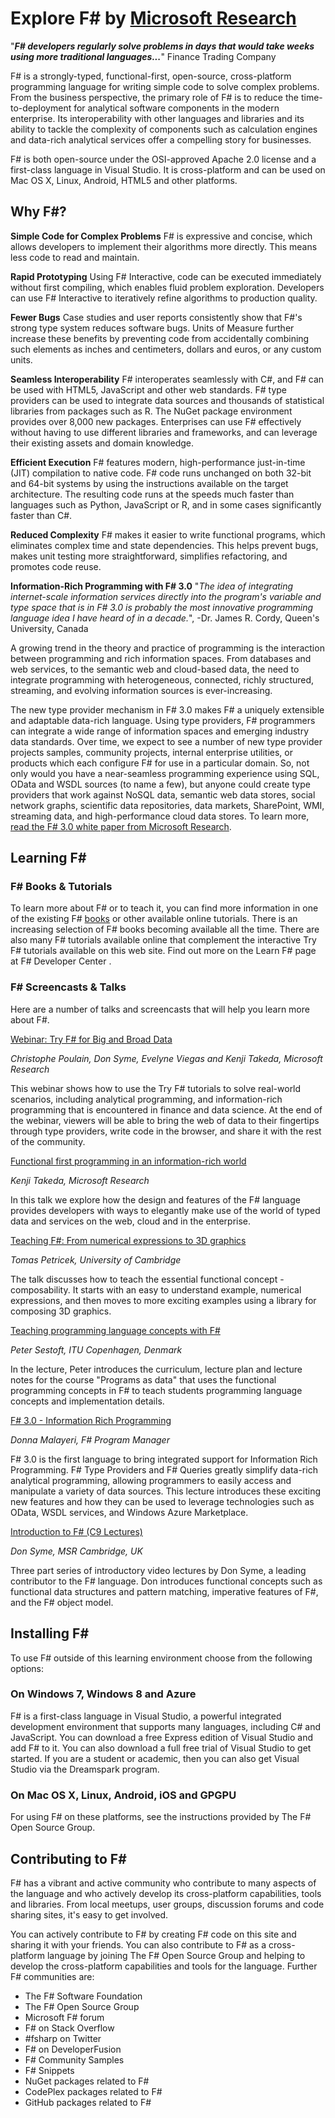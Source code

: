 Explore F#
by [Microsoft Research](https://www.microsoft.com/en-us/research/)
======

"***F# developers regularly solve problems in days that would take weeks using more traditional languages...***" Finance Trading Company

F# is a strongly-typed, functional-first, open-source, cross-platform programming language for writing simple code to solve complex problems. From the business perspective, the primary role of F# is to reduce the time-to-deployment for analytical software components in the modern enterprise. Its interoperability with other languages and libraries and its ability to tackle the complexity of components such as calculation engines and data-rich analytical services offer a compelling story for businesses.

F# is both open-source under the OSI-approved Apache 2.0 license and a first-class language in Visual Studio. It is cross-platform and can be used on Mac OS X, Linux, Android, HTML5 and other platforms.

## Why F#?

**Simple Code for Complex Problems** 
F# is expressive and concise, which allows developers to implement their algorithms more directly. This means less code to read and maintain. 

**Rapid Prototyping**
Using F# Interactive, code can be executed immediately without first compiling, which enables fluid problem exploration. Developers can use F# Interactive to iteratively refine algorithms to production quality. 

**Fewer Bugs**
Case studies and user reports consistently show that F#'s strong type system reduces software bugs. Units of Measure further increase these benefits by preventing code from accidentally combining such elements as inches and centimeters, dollars and euros, or any custom units. 

**Seamless Interoperability** 
F# interoperates seamlessly with C#, and F# can be used with HTML5, JavaScript and other web standards. F# type providers can be used to integrate data sources and thousands of statistical libraries from packages such as R. The NuGet package environment provides over 8,000 new packages. Enterprises can use F# effectively without having to use different libraries and frameworks, and can leverage their existing assets and domain knowledge. 

**Efficient Execution** 
F# features modern, high-performance just-in-time (JIT) compilation to native code. F# code runs unchanged on both 32-bit and 64-bit systems by using the instructions available on the target architecture. The resulting code runs at the speeds much faster than languages such as Python, JavaScript or R, and in some cases significantly faster than C#. 

**Reduced Complexity** 
F# makes it easier to write functional programs, which eliminates complex time and state dependencies. This helps prevent bugs, makes unit testing more straightforward, simplifies refactoring, and promotes code reuse. 

**Information-Rich Programming with F# 3.0** 
"*The idea of integrating internet-scale information services directly into the program's variable and type space that is in F# 3.0 is probably the most innovative programming language idea I have heard of in a decade.*", -Dr. James R. Cordy, Queen's University, Canada

A growing trend in the theory and practice of programming is the interaction between programming and rich information spaces. From databases and web services, to the semantic web and cloud-based data, the need to integrate programming with heterogeneous, connected, richly structured, streaming, and evolving information sources is ever-increasing.

The new type provider mechanism in F# 3.0 makes F# a uniquely extensible and adaptable data-rich language. Using type providers, F# programmers can integrate a wide range of information spaces and emerging industry data standards. Over time, we expect to see a number of new type provider projects samples, community projects, internal enterprise utilities, or products which each configure F# for use in a particular domain. So, not only would you have a near-seamless programming experience using SQL, OData and WSDL sources (to name a few), but anyone could create type providers that work against NoSQL data, semantic web data stores, social network graphs, scientific data repositories, data markets, SharePoint, WMI, streaming data, and high-performance cloud data stores. To learn more, [read the F# 3.0 white paper from Microsoft Research](research.microsoft.com/pubs/173076/information-rich-themes-v4.pdf).

## Learning F#

### F# Books & Tutorials
To learn more about F# or to teach it, you can find more information in one of the existing F# [books](https://www.amazon.com/s/ref=sr_nr_scat_5_ln?h=965d0cc01d9489d2e79c265a798062a0729bd03d&ie=UTF8&keywords=f%23&qid=1345236584&rh=n%3A5%2Ck%3Af%23&scn=5) or other available online tutorials. There is an increasing selection of F# books becoming available all the time. 
There are also many F# tutorials available online that complement the interactive Try F# tutorials available on this web site. Find out more on the Learn F# page at F# Developer Center .

### F# Screencasts & Talks
Here are a number of talks and screencasts that will help you learn more about F#. 

[Webinar: Try F# for Big and Broad Data](https://www.microsoft.com/en-us/research/video/webinar-try-f-for-big-and-broad-data/)

*Christophe Poulain, Don Syme, Evelyne Viegas and Kenji Takeda, Microsoft Research*

This webinar shows how to use the Try F# tutorials to solve real-world scenarios, including analytical programming, and information-rich programming that is encountered in finance and data science. At the end of the webinar, viewers will be able to bring the web of data to their fingertips through type providers, write code in the browser, and share it with the rest of the community. 

[Functional first programming in an information-rich world](https://www.microsoft.com/en-us/research/video/phd-functional-first-programming-in-an-information-rich-world/)

*Kenji Takeda, Microsoft Research*

In this talk we explore how the design and features of the F# language provides developers with ways to elegantly make use of the world of typed data and services on the web, cloud and in the enterprise. 

[Teaching F#: From numerical expressions to 3D graphics](http://www.viddler.com/v/aca9839f)

*Tomas Petricek, University of Cambridge*

The talk discusses how to teach the essential functional concept - composability. It starts with an easy to understand example, numerical expressions, and then moves to more exciting examples using a library for composing 3D graphics. 

[Teaching programming language concepts with F#](https://channel9.msdn.com/Tags/peter-sestoft)

*Peter Sestoft, ITU Copenhagen, Denmark*

In the lecture, Peter introduces the curriculum, lecture plan and lecture notes for the course "Programs as data" that uses the functional programming concepts in F# to teach students programming language concepts and implementation details. 

[F# 3.0 - Information Rich Programming](https://channel9.msdn.com/Blogs/Charles/C9-Lectures-Donna-Malayeri-F-30-Information-Rich-Programming-1-of-1)

*Donna Malayeri, F# Program Manager*

F# 3.0 is the first language to bring integrated support for Information Rich Programming. F# Type Providers and F# Queries greatly simplify data-rich analytical programming, allowing programmers to easily access and manipulate a variety of data sources. This lecture introduces these exciting new features and how they can be used to leverage technologies such as OData, WSDL services, and Windows Azure Marketplace. 

[Introduction to F# (C9 Lectures)](https://channel9.msdn.com/Blogs/David+Gristwood/An-Introduction-to-F-with-Don-Syme-1-of-4)

*Don Syme, MSR Cambridge, UK*

Three part series of introductory video lectures by Don Syme, a leading contributor to the F# language. Don introduces functional concepts such as functional data structures and pattern matching, imperative features of F#, and the F# object model.

## Installing F#

To use F# outside of this learning environment choose from the following options:

### On Windows 7, Windows 8 and Azure
F# is a first-class language in Visual Studio, a powerful integrated development environment that supports many languages, including C# and JavaScript. You can download a free Express edition of Visual Studio and add F# to it. You can also download a full free trial of Visual Studio to get started. If you are a student or academic, then you can also get Visual Studio via the Dreamspark program.

### On Mac OS X, Linux, Android, iOS and GPGPU
For using F# on these platforms, see the instructions provided by The F# Open Source Group.

Contributing to F#
------
F# has a vibrant and active community who contribute to many aspects of the language and who actively develop its cross-platform capabilities, tools and libraries. From local meetups, user groups, discussion forums and code sharing sites, it's easy to get involved. 

You can actively contribute to F# by creating F# code on this site and sharing it with your friends. You can also contribute to F# as a cross-platform language by joining The F# Open Source Group and helping to develop the cross-platform capabilities and tools for the language. Further F# communities are:
* The F# Software Foundation
* The F# Open Source Group
* Microsoft F# forum
* F# on Stack Overflow
* #fsharp on Twitter
* F# on DeveloperFusion
* F# Community Samples
* F# Snippets
* NuGet packages related to F#
* CodePlex packages related to F#
* GitHub packages related to F#
